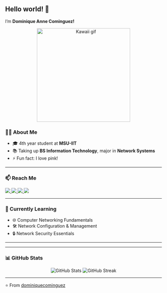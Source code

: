 ## Hello world! 👋

I’m **Dominique Anne Cominguez!**  

<p align="center">
  <img src="https://media2.giphy.com/media/v1.Y2lkPTc5MGI3NjExYmFvNGN3N2V6ZWNkbzJvMnBteTFpMTJrdmdmOG95YXppYWxkZG85NSZlcD12MV9pbnRlcm5hbF9naWZfYnlfaWQmY3Q9Zw/1x0Te26OsnrRw7rlo2/giphy.gif" width="300" alt="Kawaii gif" />
</p>


### 👨‍💻 About Me
- 🎓 4th year student at **MSU-IIT**  
- 📚 Taking up **BS Information Technology**, major in **Network Systems**  
- ⚡ Fun fact: I love pink!

---


### 📫 Reach Me
<p align="left">
  <a href="https://facebook.com/yourprofile" target="_blank">
    <img src="https://img.shields.io/badge/Facebook-%231877F2.svg?&style=for-the-badge&logo=facebook&logoColor=white" />
  </a>
  <a href="https://instagram.com/yourprofile" target="_blank">
    <img src="https://img.shields.io/badge/Instagram-%23E4405F.svg?&style=for-the-badge&logo=instagram&logoColor=white" />
  </a>
  <a href="https://x.com/yourprofile" target="_blank">
    <img src="https://img.shields.io/badge/Twitter(X)-000000.svg?&style=for-the-badge&logo=x&logoColor=white" />
  </a>
  <a href="mailto:yourname@gmail.com">
    <img src="https://img.shields.io/badge/Gmail-D14836?style=for-the-badge&logo=gmail&logoColor=white" />
  </a>
</p>

---

### 🌱 Currently Learning
- 🌐 Computer Networking Fundamentals  
- 🛠 Network Configuration & Management   
- 🔒 Network Security Essentials 

---

---

### 📊 GitHub Stats
<p align="center">
  <img src="https://github-readme-stats.vercel.app/api?username=dominiquecominguez&show_icons=true&theme=radical" alt="GitHub Stats" />
  <img src="https://github-readme-streak-stats.herokuapp.com/?user=dominiquecominguez&theme=radical" alt="GitHub Streak" />
</p>

---

⭐️ From [dominiquecominguez](https://github.com/dominiquecominguez)
